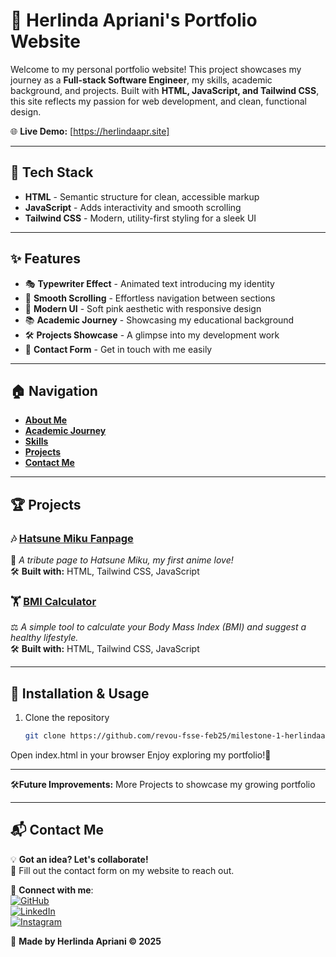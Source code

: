 # 🌸 Herlinda Apriani's Portfolio Website

Welcome to my personal portfolio website! This project showcases my journey as a **Full-stack Software Engineer**, my skills, academic background, and projects. Built with **HTML, JavaScript, and Tailwind CSS**, this site reflects my passion for web development, and clean, functional design.  

🌐 **Live Demo:** [https://herlindaapr.site]  

---

## 🎨 Tech Stack

- **HTML** - Semantic structure for clean, accessible markup  
- **JavaScript** - Adds interactivity and smooth scrolling  
- **Tailwind CSS** - Modern, utility-first styling for a sleek UI  

---

## ✨ Features

- 🎭 **Typewriter Effect** - Animated text introducing my identity  
- 🌊 **Smooth Scrolling** - Effortless navigation between sections  
- 🎨 **Modern UI** - Soft pink aesthetic with responsive design  
- 📚 **Academic Journey** - Showcasing my educational background  
- 🛠️ **Projects Showcase** - A glimpse into my development work  
- 📩 **Contact Form** - Get in touch with me easily  

---

## 🏠 Navigation

- **[About Me](#about)**
- **[Academic Journey](#academic)**
- **[Skills](#skills)**
- **[Projects](#projects)**
- **[Contact Me](#contact)**

---

## 🏆 Projects

### 🎶 [Hatsune Miku Fanpage](https://hatsune-miku-xoxo.netlify.app/)
💖 _A tribute page to Hatsune Miku, my first anime love!_  
🛠️ **Built with:** HTML, Tailwind CSS, JavaScript  

### 🏋️ [BMI Calculator](https://body-mass-index-c.netlify.app/)
⚖️ _A simple tool to calculate your Body Mass Index (BMI) and suggest a healthy lifestyle._  
🛠️ **Built with:** HTML, Tailwind CSS, JavaScript  

---

## 🚀 Installation & Usage

1. Clone the repository  
   ```bash
   git clone https://github.com/revou-fsse-feb25/milestone-1-herlindaapr.git
Open index.html in your browser
Enjoy exploring my portfolio!🎉

---

🛠**Future Improvements:** More Projects to showcase my growing portfolio

---

## 📬 Contact Me

💡 **Got an idea? Let's collaborate!**  
📝 Fill out the contact form on my website to reach out.

🔗 **Connect with me**:  
[![GitHub](https://img.shields.io/badge/GitHub-000?logo=github&style=for-the-badge)](https://github.com/herlindaapr)  
[![LinkedIn](https://img.shields.io/badge/LinkedIn-0077B5?logo=linkedin&style=for-the-badge)](https://www.linkedin.com/in/herlindaapr)  
[![Instagram](https://img.shields.io/badge/Instagram-E4405F?logo=instagram&style=for-the-badge)](https://www.instagram.com/herlindaapr)  

📅 **Made by Herlinda Apriani &copy; 2025**  
